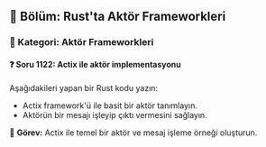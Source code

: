 ## 📘 Bölüm: Rust'ta Aktör Frameworkleri  
### 🔹 Kategori: Aktör Frameworkleri  
#### ❓ Soru 1122: Actix ile aktör implementasyonu

Aşağıdakileri yapan bir Rust kodu yazın:

- Actix framework'ü ile basit bir aktör tanımlayın.
- Aktörün bir mesajı işleyip çıktı vermesini sağlayın.

🔧 **Görev:** Actix ile temel bir aktör ve mesaj işleme örneği oluşturun.
